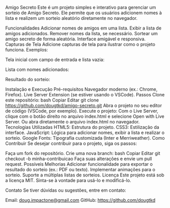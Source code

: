Amigo Secreto
Este é um projeto simples e interativo para gerenciar um sorteio de Amigo Secreto. Ele permite que os usuários adicionem nomes à lista e realizem um sorteio aleatório diretamente no navegador.

Funcionalidades
Adicionar nomes de amigos em uma lista.
Exibir a lista de amigos adicionados.
Remover nomes da lista, se necessário.
Sortear um amigo secreto de forma aleatória.
Interface amigável e responsiva.
Capturas de Tela
Adicione capturas de tela para ilustrar como o projeto funciona. Exemplos:

Tela inicial com campo de entrada e lista vazia:

Lista com nomes adicionados:

Resultado do sorteio:

Instalação e Execução
Pré-requisitos
Navegador moderno (ex.: Chrome, Firefox).
Live Server Extension (se estiver usando o VSCode).
Passos
Clone este repositório:
bash
Copiar
Editar
git clone https://github.com/dougtkd/amigo-secreto.git
Abra o projeto no seu editor de código (VSCode, por exemplo).
Execute o projeto:
Com o Live Server, clique com o botão direito no arquivo index.html e selecione Open with Live Server.
Ou abra diretamente o arquivo index.html no navegador.
Tecnologias Utilizadas
HTML5: Estrutura do projeto.
CSS3: Estilização da interface.
JavaScript: Lógica para adicionar nomes, exibir a lista e realizar o sorteio.
Google Fonts: Tipografia customizada (Inter e Merriweather).
Como Contribuir
Se desejar contribuir para o projeto, siga os passos:

Faça um fork do repositório.
Crie uma nova branch:
bash
Copiar
Editar
git checkout -b minha-contribuicao
Faça suas alterações e envie um pull request.
Possíveis Melhorias
Adicionar funcionalidade para exportar o resultado do sorteio (ex.: PDF ou texto).
Implementar animações para o sorteio.
Suporte a múltiplas listas de sorteios.
Licença
Este projeto está sob a licença MIT. Sinta-se à vontade para usá-lo e modificá-lo.

Contato
Se tiver dúvidas ou sugestões, entre em contato:

Email: doug.impactone@gmail.com
GitHub: https://github.com/dougtkd